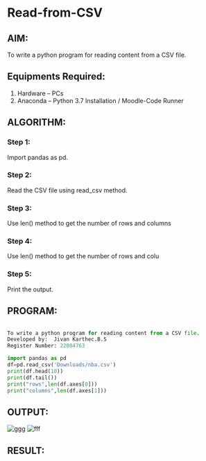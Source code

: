 # Read-from-CSV

## AIM:
To write a python program for reading content from a CSV file.

## Equipments Required:
1. Hardware – PCs
2. Anaconda – Python 3.7 Installation / Moodle-Code Runner


## ALGORITHM:

### Step 1:

Import pandas as pd.
### Step 2:

Read the CSV file using read_csv method.
### Step 3:

Use len() method to get the number of rows and columns

### Step 4:

Use len() method to get the number of rows and colu
### Step 5:

Print the output.

## PROGRAM:

```python

To write a python program for reading content from a CSV file.
Developed by:  Jivan Karthec.B.S
Register Number: 22004763

import pandas as pd
df=pd.read_csv('Downloads/nba.csv')
print(df.head(10))
print(df.tail())
print("rows",len(df.axes[0]))
print("columns",len(df.axes[1]))

```

## OUTPUT:
![ggg](https://user-images.githubusercontent.com/121165867/214647545-720f5977-ea96-4ecf-a760-bc9fdb7f67c7.png)
![fff](https://user-images.githubusercontent.com/121165867/214647651-da272d51-b44f-45e5-93ee-bfefe6c644c5.png)

## RESULT:
